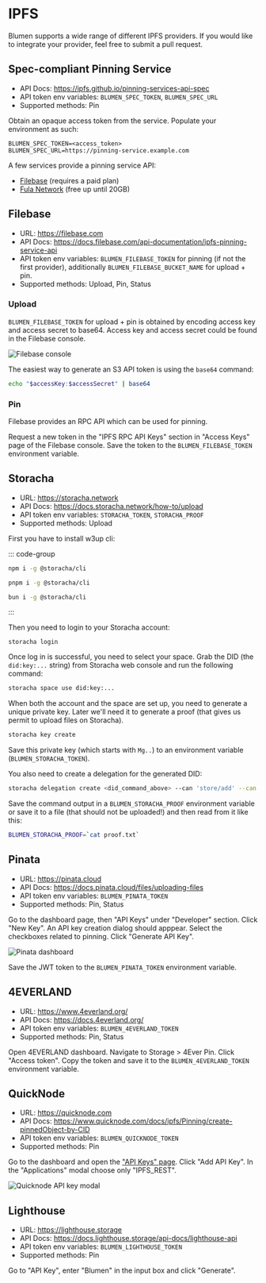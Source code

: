 # IPFS

Blumen supports a wide range of different IPFS providers. If you would like to integrate your provider, feel free to submit a pull request.

## Spec-compliant Pinning Service

- API Docs: https://ipfs.github.io/pinning-services-api-spec
- API token env variables: `BLUMEN_SPEC_TOKEN`, `BLUMEN_SPEC_URL`
- Supported methods: Pin

Obtain an opaque access token from the service. Populate your environment as such:

```
BLUMEN_SPEC_TOKEN=<access_token>
BLUMEN_SPEC_URL=https://pinning-service.example.com
```

A few services provide a pinning service API:

- [Filebase](https://filebase.com) (requires a paid plan)
- [Fula Network](https://api.cloud.fx.land) (free up until 20GB)

## Filebase

- URL: https://filebase.com
- API Docs: https://docs.filebase.com/api-documentation/ipfs-pinning-service-api
- API token env variables: `BLUMEN_FILEBASE_TOKEN` for pinning (if not the first provider), additionally `BLUMEN_FILEBASE_BUCKET_NAME` for upload + pin.
- Supported methods: Upload, Pin, Status

### Upload

`BLUMEN_FILEBASE_TOKEN` for upload + pin is obtained by encoding access key and access secret to base64. Access key and access secret could be found in the Filebase console.

![Filebase console](/filebase.png)

The easiest way to generate an S3 API token is using the `base64` command:

```sh
echo "$accessKey:$accessSecret" | base64
```

### Pin

Filebase provides an RPC API which can be used for pinning.

Request a new token in the "IPFS RPC API Keys" section in "Access Keys" page of the Filebase console. Save the token to the `BLUMEN_FILEBASE_TOKEN` environment variable.

## Storacha

- URL: https://storacha.network
- API Docs: https://docs.storacha.network/how-to/upload
- API token env variables: `STORACHA_TOKEN`, `STORACHA_PROOF`
- Supported methods: Upload

First you have to install w3up cli:

::: code-group

```bash [npm]
npm i -g @storacha/cli
```

```bash [pnpm]
pnpm i -g @storacha/cli
```

```bash [bun]
bun i -g @storacha/cli
```

:::

Then you need to login to your Storacha account:

```
storacha login
```

Once log in is successful, you need to select your space. Grab the DID (the `did:key:...` string) from Storacha web console and run the following command:

```sh
storacha space use did:key:...
```

When both the account and the space are set up, you need to generate a unique private key. Later we'll need it to generate a proof (that gives us permit to upload files on Storacha).


```bash
storacha key create
```

Save this private key (which starts with `Mg..`) to an environment variable (`BLUMEN_STORACHA_TOKEN`).

You also need to create a delegation for the generated DID:

```sh
storacha delegation create <did_command_above> --can 'store/add' --can 'upload/add' --can 'space/blob/add' --can 'space/index/add' --base64 > proof.txt
```

Save the command output in a `BLUMEN_STORACHA_PROOF` environment variable or save it to a file (that should not be uploaded!) and then read from it like this:

```sh
BLUMEN_STORACHA_PROOF=`cat proof.txt`
```

## Pinata

- URL: https://pinata.cloud
- API Docs: https://docs.pinata.cloud/files/uploading-files
- API token env variables: `BLUMEN_PINATA_TOKEN`
- Supported methods: Pin, Status

Go to the dashboard page, then "API Keys" under "Developer" section. Click "New Key". An API key creation dialog should apppear. Select the checkboxes related to pinning. Click "Generate API Key".

![Pinata dashboard](/pinata.png)

Save the JWT token to the `BLUMEN_PINATA_TOKEN` environment variable.

## 4EVERLAND

- URL: https://www.4everland.org/
- API Docs: https://docs.4everland.org/
- API token env variables: `BLUMEN_4EVERLAND_TOKEN`
- Supported methods: Pin, Status

Open 4EVERLAND dashboard. Navigate to Storage > 4Ever Pin. Click "Access token". Copy the token and save it to the `BLUMEN_4EVERLAND_TOKEN` environment variable.

## QuickNode

- URL: https://quicknode.com
- API Docs: https://www.quicknode.com/docs/ipfs/Pinning/create-pinnedObject-by-CID
- API token env variables: `BLUMEN_QUICKNODE_TOKEN`
- Supported methods: Pin

Go to the dashboard and open the ["API Keys" page](https://dashboard.quicknode.com/api-keys). Click "Add API Key". In the "Applications" modal choose only "IPFS_REST". 

![Quicknode API key modal](/quicknode.png)

## Lighthouse

- URL: https://lighthouse.storage
- API Docs: https://docs.lighthouse.storage/api-docs/lighthouse-api
- API token env variables: `BLUMEN_LIGHTHOUSE_TOKEN`
- Supported methods: Pin

Go to "API Key", enter "Blumen" in the input box and click "Generate".